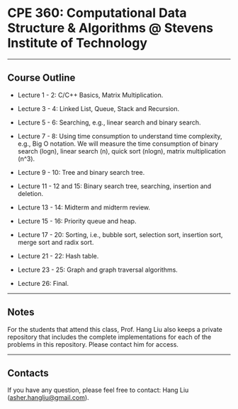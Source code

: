 # CPE 360: Computational Data Structure & Algorithms @ Stevens Institute of Technology


----
Course Outline
----

- Lecture 1 - 2: C/C++ Basics, Matrix Multiplication.

- Lecture 3 - 4: Linked List, Queue, Stack and Recursion.

- Lecture 5 - 6: Searching, e.g., linear search and binary search.

- Lecture 7 - 8: Using time consumption to understand time complexity, e.g., Big O notation. We will measure the time consumption of binary search (logn), linear search (n), quick sort (nlogn), matrix multiplication (n^3).

- Lecture 9 - 10: Tree and binary search tree.

- Lecture 11 - 12 and 15: Binary search tree, searching, insertion and deletion.

- Lecture 13 - 14: Midterm and midterm review.

- Lecture 15 - 16: Priority queue and heap.

- Lecture 17 - 20: Sorting, i.e., bubble sort, selection sort, insertion sort, merge sort and radix sort.

- Lecture 21 - 22: Hash table.

- Lecture 23 - 25: Graph and graph traversal algorithms.

- Lecture 26: Final.

----
Notes
----
For the students that attend this class, Prof. Hang Liu also keeps a private repository that includes the complete implementations for each of the problems in this repository. Please contact him for access.


----
Contacts
----
If you have any question, please feel free to contact: Hang Liu (asher.hangliu@gmail.com).
